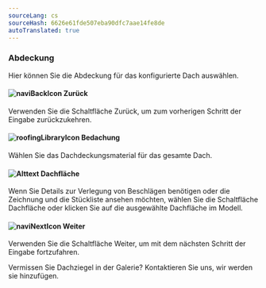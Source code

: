 ```yaml
---
sourceLang: cs
sourceHash: 6626e61fde507eba90dfc7aae14fe8de
autoTranslated: true
---
```



### Abdeckung
Hier können Sie die Abdeckung für das konfigurierte Dach auswählen.

#### ![naviBackIcon](img/backIcon-de.png) Zurück
Verwenden Sie die Schaltfläche Zurück, um zum vorherigen Schritt der Eingabe zurückzukehren.

#### ![roofingLibraryIcon](img/roofingLibraryIcon-de.png) Bedachung
Wählen Sie das Dachdeckungsmaterial für das gesamte Dach.

#### ![Alttext](img/roofPlaneDicon-de) Dachfläche
Wenn Sie Details zur Verlegung von Beschlägen benötigen oder die Zeichnung und die Stückliste ansehen möchten, wählen Sie die Schaltfläche Dachfläche oder klicken Sie auf die ausgewählte Dachfläche im Modell.

#### ![naviNextIcon](img/nextIcon-de.png) Weiter
Verwenden Sie die Schaltfläche Weiter, um mit dem nächsten Schritt der Eingabe fortzufahren.

Vermissen Sie Dachziegel in der Galerie? Kontaktieren Sie uns, wir werden sie hinzufügen.

